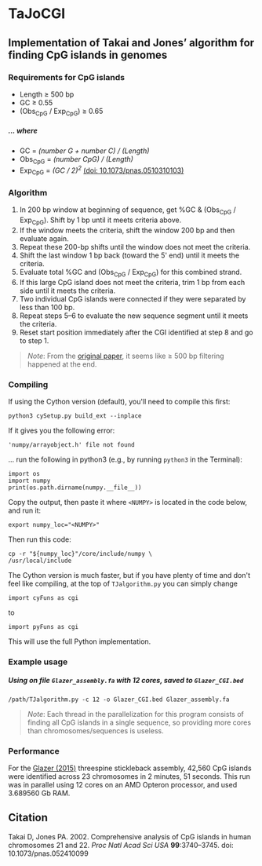 TaJoCGI
============

Implementation of Takai and Jones’ algorithm for finding CpG islands in genomes
------

### Requirements for CpG islands
- Length ≥ 500 bp
- GC ≥ 0.55
- (Obs<sub>CpG</sub> / Exp<sub>CpG</sub>) ≥ 0.65


##### ... where
- GC = _(number G + number C) / (Length)_
- Obs<sub>CpG</sub> = _(number CpG) / (Length)_
- Exp<sub>CpG</sub> = _(GC / 2)<sup>2</sup>_ [(doi: 10.1073/pnas.0510310103)](
   http://www.pnas.org/cgi/doi/10.1073/pnas.0510310103)


### Algorithm
1. In 200 bp window at beginning of sequence, get %GC & (Obs<sub>CpG</sub> /
   Exp<sub>CpG</sub>). Shift by 1 bp until it meets criteria above.
2. If the window meets the criteria, shift the window 200 bp and then evaluate again.
3. Repeat these 200-bp shifts until the window does not meet the criteria.
4. Shift the last window 1 bp back (toward the 5' end) until it meets the criteria.
5. Evaluate total %GC and (Obs<sub>CpG</sub> / Exp<sub>CpG</sub>) for this combined
   strand.
6. If this large CpG island does not meet the criteria, trim 1 bp from each side until
   it meets the criteria.
7. Two individual CpG islands were connected if they were separated by less than 100 bp.
8. Repeat steps 5–6 to evaluate the new sequence segment until it meets the criteria.
9. Reset start position immediately after the CGI identified at step 8 and go to step 1.

> *Note*: From the [original paper](http://www.pnas.org/content/99/6/3740), it seems like
> ≥ 500 bp filtering happened at the end.


### Compiling

If using the Cython version (default), you'll need to compile this first:
```
python3 cySetup.py build_ext --inplace
```

If it gives you the following error:
```
'numpy/arrayobject.h' file not found
```

... run the following in python3 (e.g., by running `python3` in the Terminal):
```
import os
import numpy
print(os.path.dirname(numpy.__file__))
```

Copy the output, then paste it where `<NUMPY>` is located in the code below, and run it:
```
export numpy_loc="<NUMPY>"
```

Then run this code:
```
cp -r "${numpy_loc}"/core/include/numpy \
/usr/local/include
```

The Cython version is much faster, but if you have plenty of time and don't feel like
compiling, at the top of `TJalgorithm.py` you can simply change

```import cyFuns as cgi```

to

```import pyFuns as cgi```

This will use the full Python implementation.



### Example usage

##### Using on file `Glazer_assembly.fa` with 12 cores, saved to `Glazer_CGI.bed`
```
/path/TJalgorithm.py -c 12 -o Glazer_CGI.bed Glazer_assembly.fa
```

> *Note*: Each thread in the parallelization for this program consists of finding all CpG
> islands in a single sequence, so providing more cores than chromosomes/sequences is
> useless.


### Performance

For the [Glazer (2015)](http://www.g3journal.org/content/5/7/1463.full)
threespine stickleback assembly, 42,560 CpG islands were identified
across 23 chromosomes in 2 minutes, 51 seconds.
This run was in parallel using 12 cores on an AMD Opteron processor, and
used 3.689560 Gb RAM.


Citation
-------
Takai D, Jones PA. 2002. Comprehensive analysis of CpG islands in human chromosomes
21 and 22. *Proc Natl Acad Sci USA* __99__:3740–3745. doi: 10.1073/pnas.052410099

